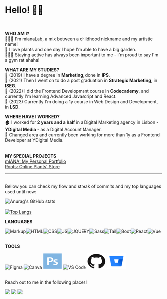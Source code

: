 # Hello! 👋🏼
<br>

**WHO AM I?**<br>
🧍🏽‍♀ I'm mianaLab, a mix between a childhood nickname and my artistic name!<br>
🌻 I love plants and one day I hope I'm able to have a big garden.<br>
🏋🏽‍♀️ Staying active has always been important to me - I'm proud to say I'm a gym rat ahaha!

**WHAT ARE MY STUDIES?**<br>
📜 (2019) I have a degree in **Marketing**, done in **IPS**.<br>
📜 (2021) Then I went on to do a post graduation in **Strategic Marketing**, in **ISEG**.<br>
📜 (2022) I did the Frontend Development course in **Codecademy**, and currently I'm learning Advanced Javascript and React.<br>
📜 (2023) Currently I'm doing a 1y course in Web Design and Development, in **LSD**.<br>

**WHERE HAVE I WORKED?**<br>
🏠 I worked for **2 years and a half** in a Digital Marketing agency in Lisbon - **YDigital Media** - as a Digital Account Manager.<br>
🎒 Changed area and currently been working for more than 1y as a Frontend Developer at YDigital Media.<br>
<br>
<br>
**MY SPECIAL PROJECTS**<br>
[mIANA: My Personal Portfolio](https://mariana-c-ramos.github.io/miana-portfolio/)<br>
[Roots: Online Plants' Store](https://mariana-c-ramos.github.io/roots-store/)

---

<br>
Bellow you can check my flow and streak of commits and my top languages used until now:
<br>


![Anurag's GitHub stats](https://github-readme-stats.vercel.app/api?username=mariana-c-ramos&show_icons=true&theme=nord)<br>
<br>
[![Top Langs](https://github-readme-stats.vercel.app/api/top-langs/?username=mariana-c-ramos&layout=compact&theme=nord)](https://github.com/anuraghazra/github-readme-stats)

  
 **LANGUAGES**
 <div style="display: flex">
   <img alt="Markup" src="https://img.shields.io/badge/Markdown-000000?style=for-the-badge&logo=markdown&logoColor=white">
   <img alt="HTML" src="https://img.shields.io/badge/HTML5-E34F26?style=for-the-badge&logo=html5&logoColor=white">
   <img alt="CSS" src="https://img.shields.io/badge/CSS3-1572B6?style=for-the-badge&logo=css3&logoColor=white">
   <img alt="JS" src="https://img.shields.io/badge/JavaScript-F7DF1E?style=for-the-badge&logo=javascript&logoColor=black">
   <img alt="JQUERY" src="https://img.shields.io/badge/jQuery-0769AD?style=for-the-badge&logo=jquery&logoColor=white">
   <img alt="Sass" src="https://img.shields.io/badge/Sass-CC6699?style=for-the-badge&logo=sass&logoColor=white">
   <img alt="Tail" src="https://img.shields.io/badge/Tailwind_CSS-38B2AC?style=for-the-badge&logo=tailwind-css&logoColor=white">
   <img alt="Boot" src="https://img.shields.io/badge/Bootstrap-563D7C?style=for-the-badge&logo=bootstrap&logoColor=white">
   <img alt="React" src="https://img.shields.io/badge/React-20232A?style=for-the-badge&logo=react&logoColor=61DAFB">
   <img alt="Vue" src="https://img.shields.io/badge/Vue.js-35495E?style=for-the-badge&logo=vue.js&logoColor=4FC08D">
   <!-- <img alt="React" src="https://img.shields.io/badge/React-20232A?style=for-the-badge&logo=react&logoColor=61DAFB"> -->
 </div>

 <br>

**TOOLS**
 <div>
   <img alt="Figma" height="50" width="60" src="https://cdn.jsdelivr.net/gh/devicons/devicon/icons/figma/figma-original.svg">
   <img alt="Canva" height="50" width="60" src="https://cdn.jsdelivr.net/gh/devicons/devicon/icons/canva/canva-original.svg">
   <img alt="PS" height="50" width="60" src="https://github.com/devicons/devicon/blob/v2.15.1/icons/photoshop/photoshop-plain.svg">
   <img alt="VS Code" height="50" width="60" src="https://cdn.jsdelivr.net/gh/devicons/devicon/icons/vscode/vscode-original.svg">
   <img alt="github" height="50" width="60" src="https://github.com/devicons/devicon/blob/v2.15.1/icons/github/github-original.svg">
   <img alt="Bitbucket" height="50" width="60" src="https://github.com/devicons/devicon/blob/v2.15.1/icons/bitbucket/bitbucket-original.svg">
 </div>


<br>
  
<p>Reach out to me in the following places!</p>
  
<div>
  <a href="mailto:mary.programms@gmail.com"><img src="https://img.shields.io/badge/-Gmail-%23333?style=for-the-badge&logo=gmail&logoColor=white" target="_blank"></a>
 	<a href="https://www.linkedin.com/in/mariana-ramos-06/" target="_blank"><img src="https://img.shields.io/badge/LinkedIn-0077B5?style=for-the-badge&logo=linkedin&logoColor=white"></a>
  <a href="https://ko-fi.com/maryisadev" target="_blank"><img src="https://img.shields.io/badge/Ko--fi-F16061?style=for-the-badge&logo=ko-fi&logoColor=white" target="_blank"></a> 
 
</div>
